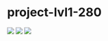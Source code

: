 # project-lvl1-280

<a href="https://codeclimate.com/github/DeltaSPb/project-lvl1-s280/maintainability"><img src="https://api.codeclimate.com/v1/badges/5cace1d948eff799ee85/maintainability" /></a>
<a href="https://codeclimate.com/github/DeltaSPb/project-lvl1-s280/test_coverage"><img src="https://api.codeclimate.com/v1/badges/5cace1d948eff799ee85/test_coverage" /></a>
<a href="https://travis-ci.org/DeltaSPb/project-lvl1-s280"><img src="https://travis-ci.org/DeltaSPb/project-lvl1-s280.svg?branch=master" ></a>

